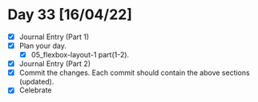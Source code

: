 # Day 33 [16/04/22]

- [x] Journal Entry (Part 1)
- [x] Plan your day.
  - [x] 05_flexbox-layout-1 part(1-2).
- [x] Journal Entry (Part 2)
- [x] Commit the changes. Each commit should contain the above sections (updated).
- [x] Celebrate
<!-- [x] to tick -->
